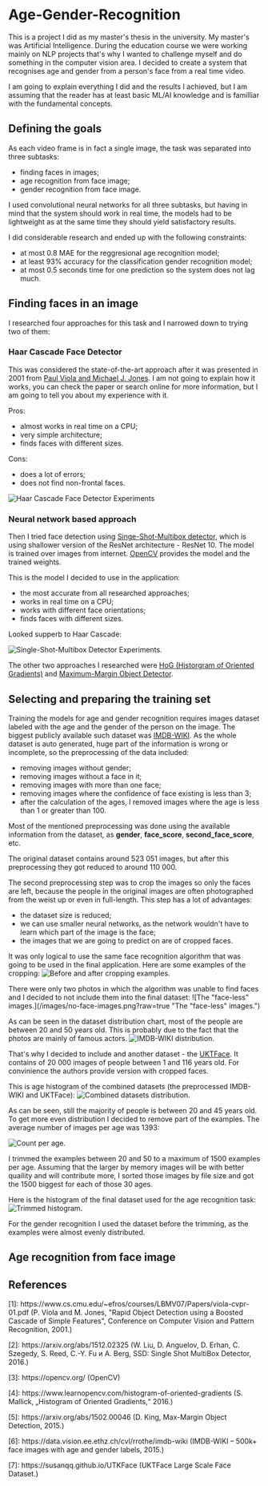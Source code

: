 # Age-Gender-Recognition

This is a project I did as my master's thesis in the university. My master's was Artificial Intelligence. During the education 
course we were working mainly on NLP projects that's why I wanted to challenge myself and do something in the computer vision 
area. I decided to create a system that recognises age and gender from a person's face from a real time video.

I am going to explain everything I did and the results I achieved, but I am assuming that the reader has at least basic ML/AI 
knowledge and is familliar with the fundamental concepts.

## Defining the goals

As each video frame is in fact a single image, the task was separated into three subtasks:
- finding faces in images;
- age recognition from face image;
- gender recognition from face image.

I used convolutional neural networks for all three subtasks, but having in mind that the system should work in real time, the 
models had to be lightweight as at the same time they should yield satisfactory results.

I did considerable research and ended up with the following constraints:
- at most 0.8 MAE for the reggresional age recognition model;
- at least 93% accuracy for the classification gender recognition model;
- at most 0.5 seconds time for one prediction so the system does not lag much.

## Finding faces in an image

I researched four approaches for this task and I narrowed down to trying two of them:

### Haar Cascade Face Detector

This was considered the state-of-the-art approach after it was presented in 2001 from [Paul Viola and Michael J. Jones][1].
I am not going to explain how it works, you can check the paper or search online for more information, but I am going to tell
you about my experience with it.

Pros:
- almost works in real time on a CPU;
- very simple architecture;
- finds faces with different sizes.

Cons:
- does a lot of errors;
- does not find non-frontal faces.

![Haar Cascade Face Detector Experiments](/images/haar-cascade-experiments.png?raw=true "Haar Cascade Face Detector Experiments.")

### Neural network based approach

Then I tried face detection using [Singe-Shot-Multibox detector][2], which is using shallower version of the ResNet architecture - 
ResNet 10. The model is trained over images from internet. [OpenCV][3] provides the model and the trained weights.

This is the model I decided to use in the application:

- the most accurate from all researched approaches;
- works in real time on a CPU;
- works with different face orientations;
- finds faces with different sizes.

Looked supperb to Haar Cascade:

![Single-Shot-Multibox Detector Experiments.](/images/ssm-detector-experiments.png?raw=true "Single-Shot-Multibox Detector Experiments.")

The other two approaches I researched were [HoG (Historgram of Oriented Gradients)][4] and [Maximum-Margin Object Detector][5].

## Selecting and preparing the training set

Training the models for age and gender recognition requires images dataset labeled with the age and the gender of the person on the image. The biggest publicly available such dataset was [IMDB-WIKI][6]. As the whole dataset is auto generated, huge part of
the information is wrong or incomplete, so the preprocessing of the data included:
- removing images without gender;
- removing images without a face in it;
- removing images with more than one face;
- removing images where the confidence of face existing is less than 3;
- after the calculation of the ages, I removed images where the age is less than 1 or greater than 100.

Most of the mentioned preprocessing was done using the available information from the dataset, as **gender**, **face_score**,
**second_face_score**, etc.

The original dataset contains around 523 051 images, but after this preprocessing they got reduced to around 110 000.

The second preprocessing step was to crop the images so only the faces are left, because the people in the original images are
often photographed from the weist up or even in full-length.
This step has a lot of advantages:
- the dataset size is reduced;
- we can use smaller neural networks, as the network wouldn't have to learn which part of the image is the face;
- the images that we are going to predict on are of cropped faces.

It was only logical to use the same face recognition algorithm that was going to be used in the final application.
Here are some examples of the cropping:
![Before and after cropping examples.](/images/cropped-images.png?raw=true "Before and after cropping examples.")

There were only two photos in which the algorithm was unable to find faces and I decided to not include them into the final
dataset:
![The "face-less" images.](/images/no-face-images.png?raw=true "The "face-less" images.")

As can be seen in the dataset distribution chart, most of the people are between 20 and 50 years old. This is probably due to the
fact that the photos are mainly of famous actors.
![IMDB-WIKI distribution.](/images/dataset_dist.png?raw=true "IMDB-WIKI distribution.")

That's why I decided to include and another dataset - the [UKTFace][7]. It contains of 20 000 images of people between 1 and 116 years old. For convinience the authors provide version with cropped faces.

This is age histogram of the combined datasets (the preprocessed IMDB-WIKI and UKTFace):
![Combined datasets distribution.](/images/IMDB-WIKI_UKTFace_dist.png?raw=true "Combined datasets distribution.")

As can be seen, still the majority of people is between 20 and 45 years old. To get more even distribution I decided to remove
part of the examples. The average number of images per age was 1393:

![Count per age.](/images/count_per_age.png?raw=true "Count per age.")

I trimmed the examples between 20 and 50 to a maximum of 1500 examples per age. Assuming that the larger by memory images will be
with better quaility and will contribute more, I sorted those images by file size and got the 1500 biggest for each of those 30 ages.

Here is the histogram of the final dataset used for the age recognition task:
![Trimmed histogram.](/images/trimmed_hist.png?raw=true "Trimmed histogram.")

For the gender recognition I used the dataset before the trimming, as the examples were almost evenly distributed.

## Age recognition from face image


## References

<p>[1]: https://www.cs.cmu.edu/~efros/courses/LBMV07/Papers/viola-cvpr-01.pdf (P. Viola and M. Jones, "Rapid Object Detection using a Boosted Cascade of Simple Features", Conference on Computer Vision and Pattern Recognition, 2001.)
<p>[2]: https://arxiv.org/abs/1512.02325 (W. Liu, D. Anguelov, D. Erhan, C. Szegedy, S. Reed, C.-Y. Fu и A. Berg, SSD: Single Shot MultiBox Detector, 2016.)
<p>[3]: https://opencv.org/ (OpenCV)
<p>[4]: https://www.learnopencv.com/histogram-of-oriented-gradients (S. Mallick, „Histogram of Oriented Gradients,“ 2016.)
<p>[5]: https://arxiv.org/abs/1502.00046 (D. King, Max-Margin Object Detection, 2015.)
<p>[6]: https://data.vision.ee.ethz.ch/cvl/rrothe/imdb-wiki (IMDB-WIKI – 500k+ face images with age and gender labels, 2015.)
<p>[7]: https://susanqq.github.io/UTKFace (UKTFace Large Scale Face Dataset.)
  
[1]: https://www.cs.cmu.edu/~efros/courses/LBMV07/Papers/viola-cvpr-01.pdf (P. Viola and M. Jones, "Rapid Object Detection using a Boosted Cascade of Simple Features", Conference on Computer Vision and Pattern Recognition, 2001.)
[2]: https://arxiv.org/abs/1512.02325 (W. Liu, D. Anguelov, D. Erhan, C. Szegedy, S. Reed, C.-Y. Fu и A. Berg, SSD: Single Shot MultiBox Detector, 2016.)
[3]: https://opencv.org/ (OpenCV)
[4]: https://www.learnopencv.com/histogram-of-oriented-gradients (S. Mallick, „Histogram of Oriented Gradients,“ 2016.)
[5]: https://arxiv.org/abs/1502.00046 (D. King, Max-Margin Object Detection, 2015.)
[6]: https://data.vision.ee.ethz.ch/cvl/rrothe/imdb-wiki (IMDB-WIKI – 500k+ face images with age and gender labels, 2015.)
[7]: https://susanqq.github.io/UTKFace (UKTFace Large Scale Face Dataset.)
